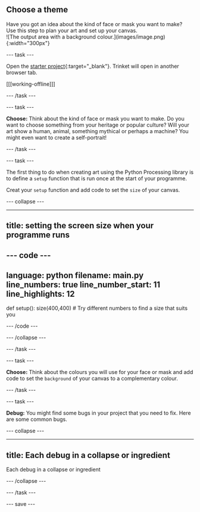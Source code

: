 ## Choose a theme

<div style="display: flex; flex-wrap: wrap">
<div style="flex-basis: 200px; flex-grow: 1; margin-right: 15px;">
Have you got an idea about the kind of face or mask you want to make? Use this step to plan your art and set up your canvas.
</div>
<div>
![The output area with a background colour.](images/image.png){:width="300px"}
</div>
</div>

--- task ---

Open the [starter project](https://trinket.io/library/trinkets/21dc61a9de){:target="_blank"}. Trinket will open in another browser tab.

[[[working-offline]]]

--- /task ---

--- task ---

**Choose:** Think about the kind of face or mask you want to make. Do you want to choose something from your heritage or popular culture? Will your art show a human, animal, something mythical or perhaps a machine? You might even want to create a self-portrait!  

--- /task ---

--- task ---

The first thing to do when creating art using the Python Processing library is to define a `setup` function that is run once at the start of your programme.

Creat your `setup` function and add code to set the `size` of your canvas. 

--- collapse ---

---
title: setting the screen size when your programme runs
---

--- code ---
---
language: python
filename: main.py
line_numbers: true
line_number_start: 11
line_highlights: 12
---
def setup():
    size(400,400) # Try different numbers to find a size that suits you 

--- /code ---

--- /collapse ---

--- /task ---

--- task ---

**Choose:** Think about the colours you will use for your face or mask and add code to set the `background` of your canvas to a complementary colour.

--- /task ---

--- task ---

**Debug:** You might find some bugs in your project that you need to fix. Here are some common bugs.

--- collapse ---

---
title: Each debug in a collapse or ingredient
---

Each debug in a collapse or ingredient

--- /collapse ---

--- /task ---

--- save ---